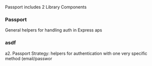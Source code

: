 Passport includes 2 Library Components
### Passport 
General helpers for handling auth in Express aps

### asdf
a2. Passport Strategy: helpers for authentication with one very specific method (email/passwor
